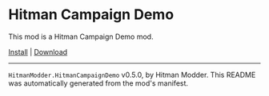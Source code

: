 # Hitman Campaign Demo

This mod is a Hitman Campaign Demo mod.

[Install](https://hitman-resources.netlify.app/smf-install-link/https://github.com/dbierek/HitmanCampaignDemo/releases/latest/download/mod.framework.zip) | [Download](https://github.com/dbierek/HitmanCampaignDemo/releases/latest/download/mod.framework.zip)

---

`HitmanModder.HitmanCampaignDemo` v0.5.0, by Hitman Modder. This README was automatically generated from the mod's manifest.
